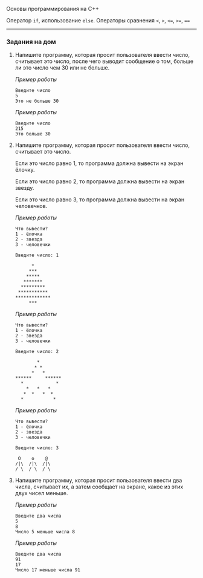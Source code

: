 ﻿Основы программирования на C++

Оператор `if`, использование `else`. Операторы сравнения `<`, `>`, `<=`, `>=`, `==`

---

### Задания на дом



1. Напишите программу, которая просит пользователя ввести число, считывает это число, после чего выводит сообщение о том, больше ли это число чем 30 или не больше.

   *Пример работы*

   ```
   Введите число
   5
   Это не больше 30
   ```

   *Пример работы*

   ```
   Введите число
   215
   Это больше 30
   ```

   

2. Напишите программу, которая просит пользователя ввести число, считывает это число.

   Если это число равно 1, то программа должна вывести на экран ёлочку.

   Если это число равно 2, то программа должна вывести на экран звезду. 

   Если это число равно 3, то программа должна вывести на экран человечков.

   *Пример работы*

   ```
   Что вывести?
   1 - ёлочка
   2 - звезда
   3 - человечки
   
   Введите число: 1
   
         *
        ***
       *****
      *******
     *********
    ***********
   *************
        ***
   ```

   *Пример работы*

   ```
   Что вывести?
   1 - ёлочка
   2 - звезда
   3 - человечки
   
   Введите число: 2
   
           *
          * *
         *   *
   ******     ******
     *            *
       *   *   *
      *  *   *  *
     *           *
   ```

   *Пример работы*

   ```
   Что вывести?
   1 - ёлочка
   2 - звезда
   3 - человечки
   
   Введите число: 3
   
    O    o    @
   /|\  /|\  /|\
   / \  / \  / \
   ```

   

3. Напишите программу, которая просит пользователя ввести два числа, считывает их, а затем сообщает на экране, какое из этих двух чисел меньше.

   *Пример работы*

   ```
   Введите два числа
   5
   8
   Число 5 меньше числа 8
   ```

   *Пример работы*

   ```
   Введите два числа
   91
   17
   Число 17 меньше числа 91
   ```






